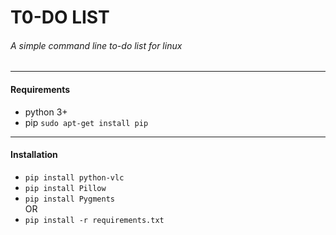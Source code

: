 # **T0-DO LIST**
###### A simple command line to-do list for linux
---
#### Requirements
* python 3+
* pip
```sudo apt-get install pip```
---
#### Installation
* ```pip install python-vlc```
* ```pip install Pillow```
* ```pip install Pygments```  
OR
* ```pip install -r requirements.txt```
